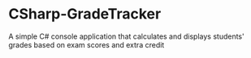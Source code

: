 # CSharp-GradeTracker
A simple C# console application that calculates and displays students' grades based on exam scores and extra credit
